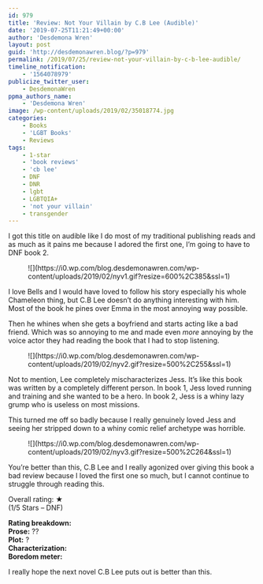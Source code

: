 ```yaml
---
id: 979
title: 'Review: Not Your Villain by C.B Lee (Audible)'
date: '2019-07-25T11:21:49+00:00'
author: 'Desdemona Wren'
layout: post
guid: 'http://desdemonawren.blog/?p=979'
permalink: /2019/07/25/review-not-your-villain-by-c-b-lee-audible/
timeline_notification:
    - '1564078979'
publicize_twitter_user:
    - DesdemonaWren
ppma_authors_name:
    - 'Desdemona Wren'
image: /wp-content/uploads/2019/02/35018774.jpg
categories:
    - Books
    - 'LGBT Books'
    - Reviews
tags:
    - 1-star
    - 'book reviews'
    - 'cb lee'
    - DNF
    - DNR
    - lgbt
    - LGBTQIA+
    - 'not your villain'
    - transgender
---
```


I got this title on audible like I do most of my traditional publishing reads and as much as it pains me because I adored the first one, I’m going to have to DNF book 2.

<figure class="wp-block-image">![](https://i0.wp.com/blog.desdemonawren.com/wp-content/uploads/2019/02/nyv1.gif?resize=600%2C385&ssl=1)</figure>I love Bells and I would have loved to follow his story especially his whole Chameleon thing, but C.B Lee doesn’t do anything interesting with him. Most of the book he pines over Emma in the most annoying way possible.

Then he whines when she gets a boyfriend and starts acting like a bad friend. Which was so annoying to me and made even *more* annoying by the voice actor they had reading the book that I had to stop listening.

<div class="wp-block-image"><figure class="aligncenter">![](https://i0.wp.com/blog.desdemonawren.com/wp-content/uploads/2019/02/nyv2.gif?resize=500%2C255&ssl=1)</figure></div>Not to mention, Lee completely mischaracterizes Jess. It’s like this book was written by a completely different person. In book 1, Jess loved running and training and she wanted to be a hero. In book 2, Jess is a whiny lazy grump who is useless on most missions.

This turned me off so badly because I really genuinely loved Jess and seeing her stripped down to a whiny comic relief archetype was horrible.

<div class="wp-block-image"><figure class="aligncenter">![](https://i0.wp.com/blog.desdemonawren.com/wp-content/uploads/2019/02/nyv3.gif?resize=500%2C264&ssl=1)</figure></div>You’re better than this, C.B Lee and I really agonized over giving this book a bad review because I loved the first one so much, but I cannot continue to struggle through reading this.

Overall rating: ★  
(1/5 Stars – DNF)

**Rating breakdown:**  
**Prose:** ??  
**Plot:** ?  
**Characterization:**   
**Boredom meter:**

I really hope the next novel C.B Lee puts out is better than this.